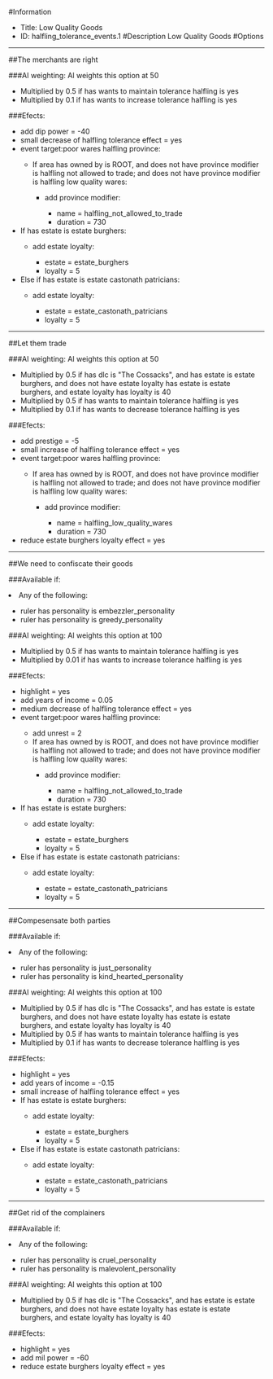 #Information
 - Title: Low Quality Goods
 - ID: halfling_tolerance_events.1
#Description
Low Quality Goods
#Options

___
##The merchants are right

###AI weighting:
AI weights this option at 50
 - Multiplied by 0.5 if has wants to maintain tolerance halfling is yes
 - Multiplied by 0.1 if has wants to increase tolerance halfling is yes


###Efects:<ul><li>add dip power = -40</li><li>small decrease of halfling tolerance effect = yes</li><li>event target:poor wares halfling province:</li><ul><li>If area has owned by is ROOT, and does not have province modifier is halfling not allowed to trade; and does not have province modifier is halfling low quality wares:</li><ul><li>add province modifier:</li><ul><li>name = halfling_not_allowed_to_trade</li><li>duration = 730</li></ul></ul></ul><li>If has estate is estate burghers:</li><ul><li>add estate loyalty:</li><ul><li>estate = estate_burghers</li><li>loyalty = 5</li></ul></ul><li>Else if has estate is estate castonath patricians:</li><ul><li>add estate loyalty:</li><ul><li>estate = estate_castonath_patricians</li><li>loyalty = 5</li></ul></ul></ul>

___
##Let them trade

###AI weighting:
AI weights this option at 50
 - Multiplied by 0.5 if has dlc is "The Cossacks", and  has estate is estate burghers, and does not have estate loyalty has estate is estate burghers, and estate loyalty has loyalty is 40
 - Multiplied by 0.5 if has wants to maintain tolerance halfling is yes
 - Multiplied by 0.1 if has wants to decrease tolerance halfling is yes


###Efects:<ul><li>add prestige = -5</li><li>small increase of halfling tolerance effect = yes</li><li>event target:poor wares halfling province:</li><ul><li>If area has owned by is ROOT, and does not have province modifier is halfling not allowed to trade; and does not have province modifier is halfling low quality wares:</li><ul><li>add province modifier:</li><ul><li>name = halfling_low_quality_wares</li><li>duration = 730</li></ul></ul></ul><li>reduce estate burghers loyalty effect = yes</li></ul>

___
##We need to confiscate their goods

###Available if:
<li>Any of the following:</li><ul><li>ruler has personality is embezzler_personality</li><li>ruler has personality  is greedy_personality</li></ul>

###AI weighting:
AI weights this option at 100
 - Multiplied by 0.5 if has wants to maintain tolerance halfling is yes
 - Multiplied by 0.01 if has wants to increase tolerance halfling is yes


###Efects:<ul><li>highlight = yes</li><li>add years of income = 0.05</li><li>medium decrease of halfling tolerance effect = yes</li><li>event target:poor wares halfling province:</li><ul><li>add unrest = 2</li><li>If area has owned by is ROOT, and does not have province modifier is halfling not allowed to trade; and does not have province modifier is halfling low quality wares:</li><ul><li>add province modifier:</li><ul><li>name = halfling_not_allowed_to_trade</li><li>duration = 730</li></ul></ul></ul><li>If has estate is estate burghers:</li><ul><li>add estate loyalty:</li><ul><li>estate = estate_burghers</li><li>loyalty = 5</li></ul></ul><li>Else if has estate is estate castonath patricians:</li><ul><li>add estate loyalty:</li><ul><li>estate = estate_castonath_patricians</li><li>loyalty = 5</li></ul></ul></ul>

___
##Compesensate both parties

###Available if:
<li>Any of the following:</li><ul><li>ruler has personality is just_personality</li><li>ruler has personality  is kind_hearted_personality</li></ul>

###AI weighting:
AI weights this option at 100
 - Multiplied by 0.5 if has dlc is "The Cossacks", and  has estate is estate burghers, and does not have estate loyalty has estate is estate burghers, and estate loyalty has loyalty is 40
 - Multiplied by 0.5 if has wants to maintain tolerance halfling is yes
 - Multiplied by 0.1 if has wants to decrease tolerance halfling is yes


###Efects:<ul><li>highlight = yes</li><li>add years of income = -0.15</li><li>small increase of halfling tolerance effect = yes</li><li>If has estate is estate burghers:</li><ul><li>add estate loyalty:</li><ul><li>estate = estate_burghers</li><li>loyalty = 5</li></ul></ul><li>Else if has estate is estate castonath patricians:</li><ul><li>add estate loyalty:</li><ul><li>estate = estate_castonath_patricians</li><li>loyalty = 5</li></ul></ul></ul>

___
##Get rid of the complainers

###Available if:
<li>Any of the following:</li><ul><li>ruler has personality is cruel_personality</li><li>ruler has personality  is malevolent_personality</li></ul>

###AI weighting:
AI weights this option at 100
 - Multiplied by 0.5 if has dlc is "The Cossacks", and  has estate is estate burghers, and does not have estate loyalty has estate is estate burghers, and estate loyalty has loyalty is 40


###Efects:<ul><li>highlight = yes</li><li>add mil power = -60</li><li>reduce estate burghers loyalty effect = yes</li></ul>
